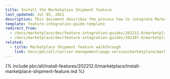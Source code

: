 ```yaml
---
title: Install the Marketplace Shipment feature
last_updated: Jul 05, 2021
description: This document describes the process how to integrate Marketplace Shipment feature into your project
template: feature-integration-guide-template
redirect_from:
  - /docs/marketplace/dev/feature-integration-guides/202212.0/marketplace-shipment-feature-integration.html
  - /docs/marketplace/dev/feature-integration-guides/202307.0/marketplace-shipment-feature-integration.html
related:
  - title: Marketplace Shipment feature walkthrough
    link: docs/pbc/all/carrier-management/page.version/marketplace/marketplace-shipment-feature-overview.html
---
```


{% include pbc/all/install-features/202212.0/marketplace/install-marketplace-shipment-feature.md %} <!-- To edit, see /_includes/pbc/all/install-features/202212.0/marketplace/install-marketplace-shipment-feature.md -->
